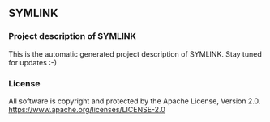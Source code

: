 ## SYMLINK

### Project description of SYMLINK

This is the automatic generated project description of SYMLINK. Stay tuned for updates :-)

### License

All software is copyright and protected by the Apache License, Version 2.0.
https://www.apache.org/licenses/LICENSE-2.0